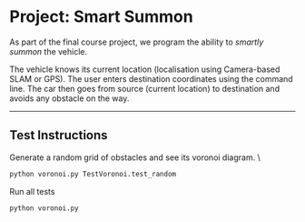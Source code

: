 # Project: Smart Summon

As part of the final course project, we program the ability to _smartly summon_ the vehicle.

The vehicle knows its current location (localisation using Camera-based SLAM or GPS). The user enters destination coordinates using the command line. The car then goes from source (current location) to destination and avoids any obstacle on the way.

---
## Test Instructions

Generate a random grid of obstacles and see its voronoi diagram. \
```python
python voronoi.py TestVoronoi.test_random
```

Run all tests
```python
python voronoi.py
```
